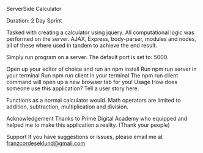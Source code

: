 ServerSide Calculator

Duration: 2 Day Sprint

Tasked with creating a calculator using jquery. All computational logic was performed on the server. AJAX, Express, body-parser, modules and nodes, all of these where used in tandem to achieve the end result.

Simply run program on a server. The default port is set to: 5000.

Open up your editor of choice and run an npm install
Run npm run server in your terminal
Run npm run client in your terminal
The npm run client command will open up a new browser tab for you!
Usage
How does someone use this application? Tell a user story here.

Functions as a normal calculator would. Math operators are limited to addition, subtraction, multiplication and division.


Acknowledgement
Thanks to Prime Digital Academy who equipped and helped me to make this application a reality. (Thank your people)

Support
If you have suggestions or issues, please email me at franzcordeseklund@gmail.com
